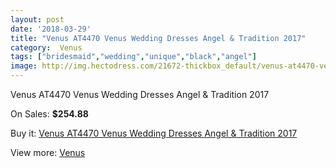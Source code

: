 ```yaml
---
layout: post
date: '2018-03-29'
title: "Venus AT4470 Venus Wedding Dresses Angel & Tradition 2017"
category:  Venus
tags: ["bridesmaid","wedding","unique","black","angel"]
image: http://img.hectodress.com/21672-thickbox_default/venus-at4470-venus-wedding-dresses-angel-tradition-2013.jpg
---
```

Venus AT4470 Venus Wedding Dresses Angel & Tradition 2017

On Sales: **$254.88**
<a href="https://www.hectodress.com/-venus/10049-venus-at4470-venus-wedding-dresses-angel-tradition-2013.html"><amp-img layout="responsive" width="600" height="600" src="//img.hectodress.com/21672-thickbox_default/venus-at4470-venus-wedding-dresses-angel-tradition-2013.jpg" alt="Venus AT4470 Venus Wedding Dresses Angel & Tradition 2017 0" /></a>
<a href="https://www.hectodress.com/-venus/10049-venus-at4470-venus-wedding-dresses-angel-tradition-2013.html"><amp-img layout="responsive" width="600" height="600" src="//img.hectodress.com/21673-thickbox_default/venus-at4470-venus-wedding-dresses-angel-tradition-2013.jpg" alt="Venus AT4470 Venus Wedding Dresses Angel & Tradition 2017 1" /></a>

Buy it: [Venus AT4470 Venus Wedding Dresses Angel & Tradition 2017](https://www.hectodress.com/-venus/10049-venus-at4470-venus-wedding-dresses-angel-tradition-2013.html "Venus AT4470 Venus Wedding Dresses Angel & Tradition 2017")

View more: [ Venus](https://www.hectodress.com/167--venus " Venus")
